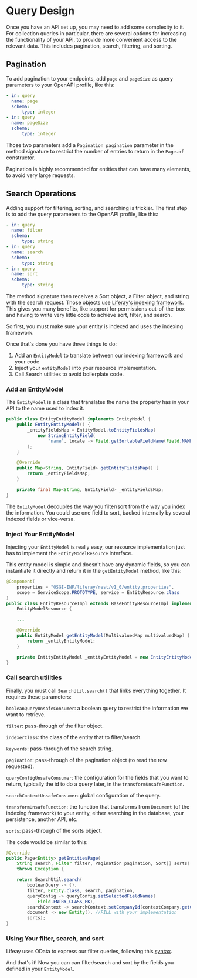 # Query Design

Once you have an API set up, you may need to add some complexity to it. For collection queries in particular, there are several options for increasing the functionality of your API, to provide more convenient access to the relevant data. This includes pagination, search, filtering, and sorting.

## Pagination

To add pagination to your endpoints, add `page` and `pageSize` as query
parameters to your OpenAPI profile, like this: 

```yaml
- in: query
  name: page
  schema:
      type: integer
- in: query
  name: pageSize
  schema:
      type: integer
```

Those two parameters add a `Pagination pagination` parameter in the method
signature to restrict the number of entries to return in the `Page.of`
constructor.

Pagination is highly recommended for entities that can have many elements, to
avoid very large requests.

## Search Operations

Adding support for filtering, sorting, and searching is trickier. The first
step is to add the query parameters to the OpenAPI profile, like this:

```yaml
- in: query
  name: filter
  schema:
      type: string
- in: query
  name: search
  schema:
      type: string
- in: query
  name: sort
  schema:
      type: string
```

The method signature then receives a Sort object, a Filter object, and
string with the search request. Those objects use 
[Liferay's indexing framework](/docs/7-2/frameworks/-/knowledge_base/f/model-entity-indexing-framework).
This gives you many benefits, like support for permissions out-of-the-box and
having to write very little code to achieve sort, filter, and search.

So first, you must make sure your entity is indexed and uses the indexing
framework.

Once that's done you have three things to do:

1. Add an `EntityModel` to translate between our indexing framework and your code
2. Inject your `entityModel` into your resource implementation.
3. Call Search utilities to avoid boilerplate code.

### Add an EntityModel
 
The `EntityModel` is a class that translates the name the property has
in your API to the name used to index it.

```java
public class EntityEntityModel implements EntityModel {
	public EntityEntityModel() {
		_entityFieldsMap = EntityModel.toEntityFieldsMap(
			new StringEntityField(
				"name", locale -> Field.getSortableFieldName(Field.NAME))
		);
	}

	@Override
	public Map<String, EntityField> getEntityFieldsMap() {
		return _entityFieldsMap;
	}

	private final Map<String, EntityField> _entityFieldsMap;
}
```

The `EntityModel` decouples the way you filter/sort from the way you
index the information. You could use one field to sort, backed internally by
several indexed fields or vice-versa.

### Inject Your EntityModel

Injecting your `EntityModel` is really easy, our resource implementation just has
to implement the `EntityModelResource` interface. 

This entity model is simple and doesn't have any dynamic fields, so you can
instantiate it directly and return it in the `getEntityModel` method, like this:

```java
@Component(
	properties = "OSGI-INF/liferay/rest/v1_0/entity.properties",
	scope = ServiceScope.PROTOTYPE, service = EntityResource.class
)
public class EntityResourceImpl extends BaseEntityResourceImpl implements
	EntityModelResource {

    ...

	@Override
	public EntityModel getEntityModel(MultivaluedMap multivaluedMap) {
		return _entityEntityModel;
	}

	private EntityEntityModel _entityEntityModel = new EntityEntityModel();
}
```

### Call search utilities

Finally, you must call `SearchUtil.search()` that links everything together. It
requires these parameters:

`booleanQueryUnsafeConsumer`: a boolean query to restrict the information we
want to retrieve.

`filter`: pass-through of the filter object.

`indexerClass`: the class of the entity that to filter/search.

`keywords`: pass-through of the search string.

`pagination`: pass-through of the pagination object (to read the row requested).

`queryConfigUnsafeConsumer`: the configuration for the fields that you want to
return, typically the id to do a query later, in the `transformUnsafeFunction`.

`searchContextUnsafeConsumer`: global configuration of the query.

`transformUnsafeFunction`: the function that transforms from `Document` (of the
indexing framework) to your entity, either searching in the database, your
persistence, another API, etc. 

`sorts`: pass-through of the sorts object.

The code would be similar to this:

```java
@Override
public Page<Entity> getEntitiesPage(
    String search, Filter filter, Pagination pagination, Sort[] sorts)
    throws Exception {

    return SearchUtil.search(
        booleanQuery -> {},
        filter, Entity.class, search, pagination,
        queryConfig -> queryConfig.setSelectedFieldNames(
            Field.ENTRY_CLASS_PK),
        searchContext -> searchContext.setCompanyId(contextCompany.getCompanyId()),
        document -> new Entity(), //FILL with your implementation
        sorts);
}
```

### Using Your filter, search, and sort

Lifeay uses OData to express our filter queries, following this
[syntax](/docs/7-2/frameworks/-/knowledge_base/f/filter-sort-and-search#filter). 

And that's it! Now you can can filter/search and sort by the fields you 
defined in your `EntityModel`.
